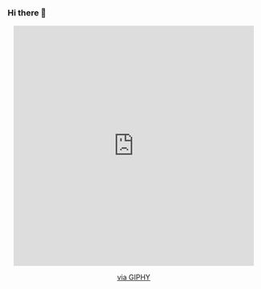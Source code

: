 ### Hi there 👋

<!--
**SergeySvist/SergeySvist** is a ✨ _special_ ✨ repository because its `README.md` (this file) appears on your GitHub profile.

Here are some ideas to get you started:

- 🔭 I’m currently working on ...
- 🌱 I’m currently learning ...
- 👯 I’m looking to collaborate on ...
- 🤔 I’m looking for help with ...
- 💬 Ask me about ...
- 📫 How to reach me: ...
- 😄 Pronouns: ...
- ⚡ Fun fact: ...
-->
<div id="header" align="center">
  <iframe src="https://giphy.com/embed/UDclWKlmfmq7twI3iJ" width="480" height="480" frameBorder="0" class="giphy-embed" allowFullScreen></iframe><p><a href="https://giphy.com/gifs/StellarGenetic-bird-owl-white-faced-scops-UDclWKlmfmq7twI3iJ">via GIPHY</a></p>
</div>
